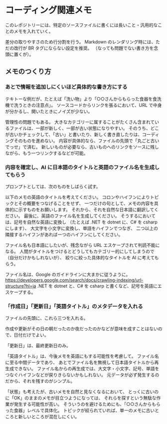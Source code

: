 # コーディング関連メモ

このレポジトリーには、特定のソースファイルに書くには長いこと・汎用的なことのメモを入れていく。

差分の取りやすさのため行分割を行う。
Markdown のレンダリング時には、ただの改行が BR タグにならない設定を推奨。
（なっても問題でない書き方を念頭に置くが）。

## メモのつくり方

### あとで情報を追加しにくいほど具体的な書き方にする

テキトーな例だが、たとえば「洗い物」より「○○さんからもらった食器を食洗機で洗うときの注意点」。
ソースコードからリンクを張るにおいて、URL で中身が分かるし、開いたときにノイズが少ない。

管理性の問題でもある。
大きなカテゴリーに属することがたくさん含まれているファイルは、一部が新しく、一部が古い状態になりやすい。
そのうち、どこが古いかチェックして、「古い」と書いたり、新しく書き直したりは、コーディングそのものを進めない。
内容が具体的なら、ファイルの先頭で「丸ごと古いでっせ」で済む。
新しいものが必要なら、古いものへのリンクをソースに残しながら、もう一つリンクするなどが可能。

### 内容を確定し、AI に日本語のタイトルと英語のファイル名を生成してもらう

プロンプトとしては、次のものをしばらく試す。

以下のメモの英語のタイトルを考えてください。
コロンやハイフンによりトピックとその概要をつなげることをせず、
一つだけの句として、メモの内容を具体的に示すものをお願いします。
それから、それを自然な日本語に翻訳してください。
最後に、英語のファイル名を生成してください。
そうするにおいては、記号を自然な英語に変換し
（たとえば .NET を dotnet に、C# を csharp にします）、
大文字を小文字に変換し、単語をハイフンでつなぎ、
二つ以上の隣接するハイフンがあれば一つのハイフンにしてください。

ファイル名も日本語にしたいが、残念ながら URL エスケープされて判読不能になる。
人間がタイトルをつけるとどうしてもカテゴリー的にしてしまうので（自分だけかもしれないが）、
絞りに絞った具体的なタイトルを AI に考えてもらう。

ファイル名は、Google のガイドラインに大まかに従うように。
https://developers.google.com/search/docs/crawling-indexing/url-structure?hl=ja
.NET を dotnet と、C# を csharp と書くなど、記号を英語にエスケープする。

### 「作成日」「更新日」「英語タイトル」のメタデータを入れる

ファイルの先頭に、これら三つを入れる。

作成や更新がその日の朝だったのか夜だったのかなどが意味を成すことはないので、日付だけでよい。

「更新日」は、最終更新日のみ。

「英語タイトル」は、今後メモを英語にもする可能性を考慮して。
ファイル名に至る中間データであり、
あとでファイル名を無視して日本語タイトルから再生成できない。
ファイル名からの再生成では、大文字・小文字、記号、単語をつなぐハイフンなどが戻りきらないかもしれない。
元データが必ず発生するのだから、それを残すのがシンプル。

「状態」も考えたが、古いメモを自然と見なくなるにおいて、
とっくに古いのに「OK」のままのメモが目立つようになっては、
それらを探すという無駄な作業が発生する可能性が高い。
そういうのを避けるためにも、「○○さんからもらった食器」レベルで具体化。
トピックが絞られていれば、単一のメモに古いところと新しいところが混在しにくい。
